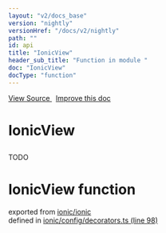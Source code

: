 ```yaml
---
layout: "v2/docs_base"
version: "nightly"
versionHref: "/docs/v2/nightly"
path: ""
id: api
title: "IonicView"
header_sub_title: "Function in module "
doc: "IonicView"
docType: "function"
---
```



<div class="improve-docs">
  <a href='http://github.com/driftyco/ionic2/tree/master/ionic/config/decorators.ts#L97'>
    View Source
  </a>
  &nbsp;
  <a href='http://github.com/driftyco/ionic2/edit/master/ionic/config/decorators.ts#L97'>
    Improve this doc
  </a>
</div>




<h1 class="api-title">

  IonicView



</h1>





<p>TODO</p>


<h1 class="class export">IonicView <span class="type">function</span></h1>
<p class="module">exported from <a href='undefined'>ionic/ionic</a><br/>
defined in <a href="https://github.com/driftyco/ionic2/tree/master/ionic/config/decorators.ts#L98-L110">ionic/config/decorators.ts (line 98)</a>
</p>

